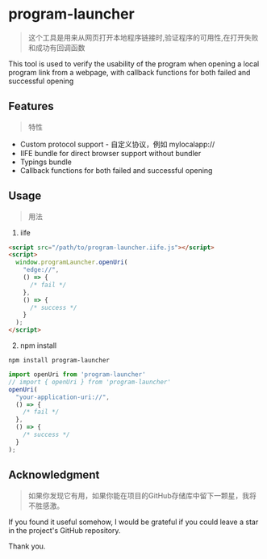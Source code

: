 # program-launcher

> 这个工具是用来从网页打开本地程序链接时,验证程序的可用性,在打开失败和成功有回调函数

This tool is used to verify the usability of the program when opening a local program link from a webpage, with callback functions for both failed and successful opening

## Features

> 特性

- Custom protocol support - 自定义协议，例如 mylocalapp://
- IIFE bundle for direct browser support without bundler
- Typings bundle
- Callback functions for both failed and successful opening

## Usage

> 用法

1. iife

```html
<script src="/path/to/program-launcher.iife.js"></script>
<script>
  window.programLauncher.openUri(
    "edge://",
    () => {
      /* fail */
    },
    () => {
      /* success */
    }
  );
</script>
```

2. npm install

```shell
npm install program-launcher
```

```javascript
import openUri from 'program-launcher'
// import { openUri } from 'program-launcher'
openUri(
  "your-application-uri://",
  () => {
    /* fail */
  },
  () => {
    /* success */
  }
);
```

## Acknowledgment

> 如果你发现它有用，如果你能在项目的GitHub存储库中留下一颗星，我将不胜感激。

If you found it useful somehow, I would be grateful if you could leave a star in the project's GitHub repository.

Thank you.
